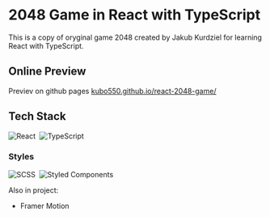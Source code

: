  # 2048 Game in React with TypeScript
 
 This is a copy of oryginal game 2048 created by Jakub Kurdziel for learning React with TypeScript.
 
 
 ## Online Preview
 
 Previev on github pages [kubo550.github.io/react-2048-game/](https://kubo550.github.io/react-2048-game/)

## Tech Stack


![React](https://img.shields.io/badge/-React-05122A?style=flat&logo=react)&nbsp;
![TypeScript](https://img.shields.io/badge/-TypeScript-05122A?style=flat&logo=typescript)&nbsp;

### Styles

![SCSS](https://img.shields.io/badge/-SCSS-05122A?style=flat&logo=SASS)&nbsp;
![Styled Components](https://img.shields.io/badge/-styled_components-05122A?style=flat&logo=styled-components)&nbsp;

Also in project: 

* Framer Motion 

